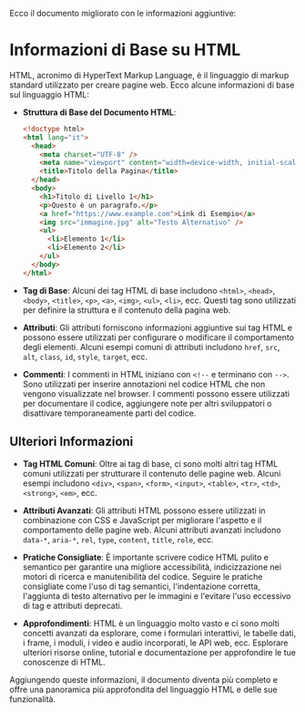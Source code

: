 <!-- @format -->

Ecco il documento migliorato con le informazioni aggiuntive:

# Informazioni di Base su HTML

HTML, acronimo di HyperText Markup Language, è il linguaggio di markup standard utilizzato per creare pagine web. Ecco alcune informazioni di base sul linguaggio HTML:

- **Struttura di Base del Documento HTML**:

  ```html
  <!doctype html>
  <html lang="it">
    <head>
      <meta charset="UTF-8" />
      <meta name="viewport" content="width=device-width, initial-scale=1.0" />
      <title>Titolo della Pagina</title>
    </head>
    <body>
      <h1>Titolo di Livello 1</h1>
      <p>Questo è un paragrafo.</p>
      <a href="https://www.example.com">Link di Esempio</a>
      <img src="immagine.jpg" alt="Testo Alternativo" />
      <ul>
        <li>Elemento 1</li>
        <li>Elemento 2</li>
      </ul>
    </body>
  </html>
  ```

- **Tag di Base**: Alcuni dei tag HTML di base includono `<html>`, `<head>`, `<body>`, `<title>`, `<p>`, `<a>`, `<img>`, `<ul>`, `<li>`, ecc. Questi tag sono utilizzati per definire la struttura e il contenuto della pagina web.

- **Attributi**: Gli attributi forniscono informazioni aggiuntive sui tag HTML e possono essere utilizzati per configurare o modificare il comportamento degli elementi. Alcuni esempi comuni di attributi includono `href`, `src`, `alt`, `class`, `id`, `style`, `target`, ecc.

- **Commenti**: I commenti in HTML iniziano con `<!--` e terminano con `-->`. Sono utilizzati per inserire annotazioni nel codice HTML che non vengono visualizzate nel browser. I commenti possono essere utilizzati per documentare il codice, aggiungere note per altri sviluppatori o disattivare temporaneamente parti del codice.

## Ulteriori Informazioni

- **Tag HTML Comuni**: Oltre ai tag di base, ci sono molti altri tag HTML comuni utilizzati per strutturare il contenuto delle pagine web. Alcuni esempi includono `<div>`, `<span>`, `<form>`, `<input>`, `<table>`, `<tr>`, `<td>`, `<strong>`, `<em>`, ecc.

- **Attributi Avanzati**: Gli attributi HTML possono essere utilizzati in combinazione con CSS e JavaScript per migliorare l'aspetto e il comportamento delle pagine web. Alcuni attributi avanzati includono `data-*`, `aria-*`, `rel`, `type`, `content`, `title`, `role`, ecc.

- **Pratiche Consigliate**: È importante scrivere codice HTML pulito e semantico per garantire una migliore accessibilità, indicizzazione nei motori di ricerca e manutenibilità del codice. Seguire le pratiche consigliate come l'uso di tag semantici, l'indentazione corretta, l'aggiunta di testo alternativo per le immagini e l'evitare l'uso eccessivo di tag e attributi deprecati.

- **Approfondimenti**: HTML è un linguaggio molto vasto e ci sono molti concetti avanzati da esplorare, come i formulari interattivi, le tabelle dati, i frame, i moduli, i video e audio incorporati, le API web, ecc. Esplorare ulteriori risorse online, tutorial e documentazione per approfondire le tue conoscenze di HTML.

Aggiungendo queste informazioni, il documento diventa più completo e offre una panoramica più approfondita del linguaggio HTML e delle sue funzionalità.
